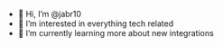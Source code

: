 - 👋 Hi, I’m @jabr10
- 👀 I’m interested in everything tech related
- 🌱 I’m currently learning more about new integrations


<!---
jabr10/jabr10 is a ✨ special ✨ repository because its `README.md` (this file) appears on your GitHub profile.
You can click the Preview link to take a look at your changes.
--->
